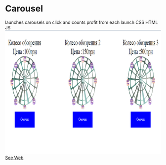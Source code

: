 # Carousel
launches carousels on click and counts profit from each launch CSS HTML JS 
<img src="2.png" width="800" height="400">
<a href="https://adeil.000webhostapp.com/joblist/Карусель/index.html">See Web</a>
